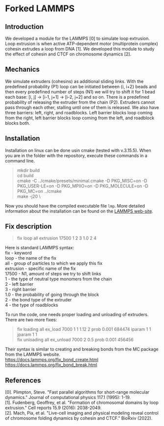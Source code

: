 # Forked LAMMPS
## Introduction
We developed a module for the LAMMPS [0] to simulate loop extrusion.
Loop extrusion is when active ATP-dependent motor (multiprotein complex) cohesin extrudes a loop from DNA [1]. We developed this module to study the effect of cohesin and CTCF on chromosome dynamics [2].
## Mechanics
We simulate extruders (cohesins) as additional sliding links. With the predefined probability (P1) loop can be initiated between {i, i+2} beads and then every predefined number of steps (N1) we will try to shift it for 1 bead each base: [i, j] -> [i-1, j+1] -> [i-2, j+2] and so on. There is a predefined probability of releasing the extruder from the chain (P2). Extruders cannot pass through each other, stalling until one of them is released.
We also have three barriers: left, right, and roadblocks. Left barrier blocks loop coming from the right, left barrier blocks loop coming from the left, and roadblock blocks both.
## Installation
Installation on linux can be done usin cmake (tested with v.3.15.5). When you are in the folder with the repository, execute these commands in a command line.
> mkdir build \
> cd build \
> cmake -C ../cmake/presets/minimal.cmake -D PKG_MISC=on -D PKG_USER-LE=on -D PKG_MPIIO=on -D PKG_MOLECULE=on -D PKG_MC=on ../cmake \
> make -j20 \

Now you should have the compiled executable file `lmp`. More detailed information about the installation can be found on the [LAMMPS web-site](https://docs.lammps.org/Install.html).
## Fix description
> fix loop all extrusion 17500 1 2 3 1.0 2 4

Here is standard LAMMPS syntax:\
fix - keyword\
loop - the name of the fix\
all - group of particles to which we apply this fix\
extrusion - specific name of the fix\
17500 - N1, amount of steps we try to shift links\
1 - the type of neutral type monomers from the chain\
2 - left barrier\
3 - right barrier\
1.0 - the probability of going through the block\
2 - the bond type of the extruder\
4 - the type of roadblocks

To run the code, one needs proper loading and unloading of extruders. There are two more fixes:
> fix loading all ex_load 7000 1 1 1.12 2 prob 0.001 684474 iparam 1 1 jparam 1 1 \
> fix unloading all ex_unload 7000 2 0.5 prob 0.001 456456

Their syntax is similar to creating and breaking bonds from the MC package from the LAMMPS website.\
https://docs.lammps.org/fix_bond_create.html \
https://docs.lammps.org/fix_bond_break.html

## References
[0]. Plimpton, Steve. "Fast parallel algorithms for short-range molecular dynamics." Journal of computational physics 117.1 (1995): 1-19. \
[1]. Fudenberg, Geoffrey, et al. "Formation of chromosomal domains by loop extrusion." Cell reports 15.9 (2016): 2038-2049. \
[2]. Mach, Pia, et al. "Live-cell imaging and physical modeling reveal control of chromosome folding dynamics by cohesin and CTCF." BioRxiv (2022).
